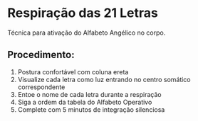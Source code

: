 # Respiração das 21 Letras

Técnica para ativação do Alfabeto Angélico no corpo.

## Procedimento:
1. Postura confortável com coluna ereta
2. Visualize cada letra como luz entrando no centro somático correspondente
3. Entoe o nome de cada letra durante a respiração
4. Siga a ordem da tabela do Alfabeto Operativo
5. Complete com 5 minutos de integração silenciosa
